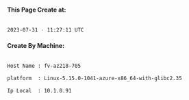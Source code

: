 
   
#### This Page Create at:

```bash

2023-07-31 - 11:27:11 UTC

```

#### Create By Machine:

```bash

Host Name : fv-az218-705

platform  : Linux-5.15.0-1041-azure-x86_64-with-glibc2.35

Ip Local  : 10.1.0.91

```

